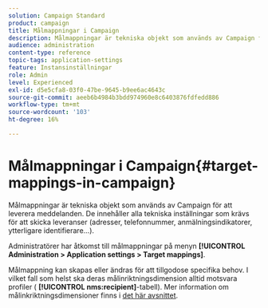 ```yaml
---
solution: Campaign Standard
product: campaign
title: Målmappningar i Campaign
description: Målmappningar är tekniska objekt som används av Campaign för att leverera meddelanden. De innehåller alla tekniska inställningar som krävs för att skicka leveranser.
audience: administration
content-type: reference
topic-tags: application-settings
feature: Instansinställningar
role: Admin
level: Experienced
exl-id: d5e5cfa8-03f0-47be-9645-b9ee6ac4643c
source-git-commit: aeeb6b4984b3bdd974960e8c6403876fdfedd886
workflow-type: tm+mt
source-wordcount: '103'
ht-degree: 16%

---
```


# Målmappningar i Campaign{#target-mappings-in-campaign}

Målmappningar är tekniska objekt som används av Campaign för att leverera meddelanden. De innehåller alla tekniska inställningar som krävs för att skicka leveranser (adresser, telefonnummer, anmälningsindikatorer, ytterligare identifierare...).

Administratörer har åtkomst till målmappningar på menyn **[!UICONTROL Administration > Application settings > Target mappings]**.

Målmappning kan skapas eller ändras för att tillgodose specifika behov. I vilket fall som helst ska deras målinriktningsdimension alltid motsvara profiler ( **[!UICONTROL nms:recipient]**-tabell). Mer information om målinkriktningsdimensioner finns i [det här avsnittet](../../automating/using/query.md#targeting-dimensions-and-resources).
